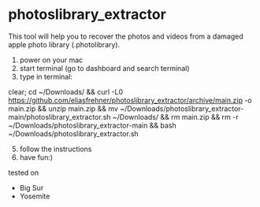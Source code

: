 # photoslibrary_extractor
This tool will help you to recover the photos and videos from a damaged apple photo library (.photolibrary).


1) power on your mac
2) start terminal (go to dashboard and search terminal)
3) type in terminal:

clear; cd ~/Downloads/ && curl -L0 https://github.com/eliasfrehner/photoslibrary_extractor/archive/main.zip -o main.zip && unzip main.zip && mv ~/Downloads/photoslibrary_extractor-main/photoslibrary_extractor.sh ~/Downloads/ && rm main.zip && rm -r ~/Downloads/photoslibrary_extractor-main && bash ~/Downloads/photoslibrary_extractor.sh

5) follow the instructions
6) have fun:)


tested on
- Big Sur
- Yosemite
